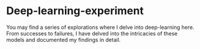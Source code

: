 # Deep-learning-experiment

You may find a series of explorations where I delve into deep-learning here. From successes to failures, I have delved into the intricacies of these models and documented my findings in detail.
